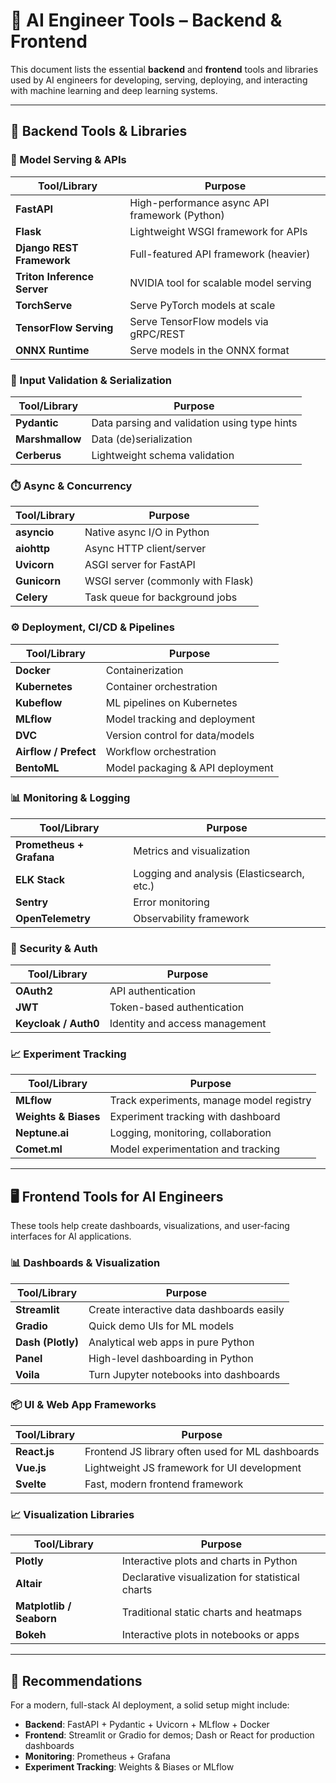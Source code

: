 # 🧠 AI Engineer Tools – Backend & Frontend

This document lists the essential **backend** and **frontend** tools and libraries used by AI engineers for developing, serving, deploying, and interacting with machine learning and deep learning systems.

---

## 🚀 Backend Tools & Libraries

### 🔌 Model Serving & APIs

| Tool/Library                | Purpose                                       |
| --------------------------- | --------------------------------------------- |
| **FastAPI**                 | High-performance async API framework (Python) |
| **Flask**                   | Lightweight WSGI framework for APIs           |
| **Django REST Framework**   | Full-featured API framework (heavier)         |
| **Triton Inference Server** | NVIDIA tool for scalable model serving        |
| **TorchServe**              | Serve PyTorch models at scale                 |
| **TensorFlow Serving**      | Serve TensorFlow models via gRPC/REST         |
| **ONNX Runtime**            | Serve models in the ONNX format               |

### 🧩 Input Validation & Serialization

| Tool/Library    | Purpose                                      |
| --------------- | -------------------------------------------- |
| **Pydantic**    | Data parsing and validation using type hints |
| **Marshmallow** | Data (de)serialization                       |
| **Cerberus**    | Lightweight schema validation                |

### ⏱️ Async & Concurrency

| Tool/Library | Purpose                           |
| ------------ | --------------------------------- |
| **asyncio**  | Native async I/O in Python        |
| **aiohttp**  | Async HTTP client/server          |
| **Uvicorn**  | ASGI server for FastAPI           |
| **Gunicorn** | WSGI server (commonly with Flask) |
| **Celery**   | Task queue for background jobs    |

### ⚙️ Deployment, CI/CD & Pipelines

| Tool/Library          | Purpose                          |
| --------------------- | -------------------------------- |
| **Docker**            | Containerization                 |
| **Kubernetes**        | Container orchestration          |
| **Kubeflow**          | ML pipelines on Kubernetes       |
| **MLflow**            | Model tracking and deployment    |
| **DVC**               | Version control for data/models  |
| **Airflow / Prefect** | Workflow orchestration           |
| **BentoML**           | Model packaging & API deployment |

### 📊 Monitoring & Logging

| Tool/Library             | Purpose                                    |
| ------------------------ | ------------------------------------------ |
| **Prometheus + Grafana** | Metrics and visualization                  |
| **ELK Stack**            | Logging and analysis (Elasticsearch, etc.) |
| **Sentry**               | Error monitoring                           |
| **OpenTelemetry**        | Observability framework                    |

### 🔐 Security & Auth

| Tool/Library         | Purpose                        |
| -------------------- | ------------------------------ |
| **OAuth2**           | API authentication             |
| **JWT**              | Token-based authentication     |
| **Keycloak / Auth0** | Identity and access management |

### 📈 Experiment Tracking

| Tool/Library         | Purpose                                  |
| -------------------- | ---------------------------------------- |
| **MLflow**           | Track experiments, manage model registry |
| **Weights & Biases** | Experiment tracking with dashboard       |
| **Neptune.ai**       | Logging, monitoring, collaboration       |
| **Comet.ml**         | Model experimentation and tracking       |

---

## 🖥️ Frontend Tools for AI Engineers

These tools help create dashboards, visualizations, and user-facing interfaces for AI applications.

### 📊 Dashboards & Visualization

| Tool/Library      | Purpose                                   |
| ----------------- | ----------------------------------------- |
| **Streamlit**     | Create interactive data dashboards easily |
| **Gradio**        | Quick demo UIs for ML models              |
| **Dash (Plotly)** | Analytical web apps in pure Python        |
| **Panel**         | High-level dashboarding in Python         |
| **Voila**         | Turn Jupyter notebooks into dashboards    |

### 📦 UI & Web App Frameworks

| Tool/Library | Purpose                                          |
| ------------ | ------------------------------------------------ |
| **React.js** | Frontend JS library often used for ML dashboards |
| **Vue.js**   | Lightweight JS framework for UI development      |
| **Svelte**   | Fast, modern frontend framework                  |

### 📈 Visualization Libraries

| Tool/Library             | Purpose                                          |
| ------------------------ | ------------------------------------------------ |
| **Plotly**               | Interactive plots and charts in Python           |
| **Altair**               | Declarative visualization for statistical charts |
| **Matplotlib / Seaborn** | Traditional static charts and heatmaps           |
| **Bokeh**                | Interactive plots in notebooks or apps           |

---

## 📌 Recommendations

For a modern, full-stack AI deployment, a solid setup might include:

* **Backend**: FastAPI + Pydantic + Uvicorn + MLflow + Docker
* **Frontend**: Streamlit or Gradio for demos; Dash or React for production dashboards
* **Monitoring**: Prometheus + Grafana
* **Experiment Tracking**: Weights & Biases or MLflow
